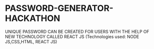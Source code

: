 # PASSWORD-GENERATOR-HACKATHON
UNIQUE PASSWORD CAN BE CREATED FOR USERS WITH THE HELP OF NEW TECHNOLOGY CALLED REACT JS 
(Technologies used: NODE JS,CSS,HTML, REACT JS)

